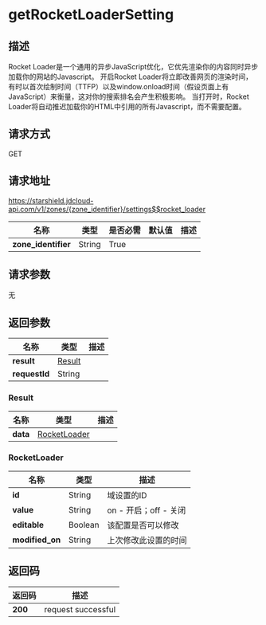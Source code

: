 # getRocketLoaderSetting


## 描述
Rocket Loader是一个通用的异步JavaScript优化，它优先渲染你的内容同时异步加载你的网站的Javascript。
开启Rocket Loader将立即改善网页的渲染时间，有时以首次绘制时间（TTFP）以及window.onload时间（假设页面上有JavaScript）来衡量，这对你的搜索排名会产生积极影响。
当打开时，Rocket Loader将自动推迟加载你的HTML中引用的所有Javascript，而不需要配置。


## 请求方式
GET

## 请求地址
https://starshield.jdcloud-api.com/v1/zones/{zone_identifier}/settings$$rocket_loader

|名称|类型|是否必需|默认值|描述|
|---|---|---|---|---|
|**zone_identifier**|String|True| | |

## 请求参数
无


## 返回参数
|名称|类型|描述|
|---|---|---|
|**result**|[Result](#result)| |
|**requestId**|String| |

### <div id="Result">Result</div>
|名称|类型|描述|
|---|---|---|
|**data**|[RocketLoader](#rocketloader)| |
### <div id="RocketLoader">RocketLoader</div>
|名称|类型|描述|
|---|---|---|
|**id**|String|域设置的ID|
|**value**|String|on - 开启；off - 关闭|
|**editable**|Boolean|该配置是否可以修改|
|**modified_on**|String|上次修改此设置的时间|

## 返回码
|返回码|描述|
|---|---|
|**200**|request successful|
